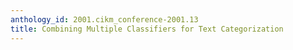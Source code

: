 ```yaml
---
anthology_id: 2001.cikm_conference-2001.13
title: Combining Multiple Classifiers for Text Categorization
---
```

